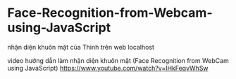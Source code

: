 # Face-Recognition-from-Webcam-using-JavaScript
nhận diện khuôn mặt của Thinh trên web localhost

video hướng dẫn làm nhận diện khuôn mặt (Face Recognition from WebCam using JavaScript)
https://www.youtube.com/watch?v=IHkFeqvWhSw

